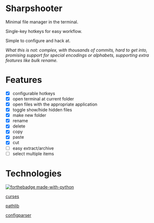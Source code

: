 # Sharpshooter
Minimal file manager in the terminal.

Single-key hotkeys for easy workflow.

Simple to configure and hack at.

*What this is not: complex, with thousands of commits, hard to get into, promising support for special encodings or alphabets, supporting extra features like bulk rename.*

# Features
- [x] configurable hotkeys
- [x] open terminal at current folder
- [x] open files with the appropriate application
- [x] toggle show/hide hidden files
- [x] make new folder
- [x] rename
- [x] delete
- [x] copy
- [x] paste
- [x] cut
- [ ] easy extract/archive
- [ ] select multiple items

# Technologies

[![forthebadge made-with-python](http://ForTheBadge.com/images/badges/made-with-python.svg)](https://www.python.org/)

[curses](https://docs.python.org/3/library/curses.html)

[pathlib](https://docs.python.org/3/library/pathlib.html)

[configparser](https://docs.python.org/3/library/configparser.html)
